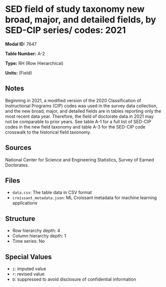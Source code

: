 # SED field of study taxonomy new broad, major, and detailed fields, by SED-CIP series/ codes: 2021

**Modal ID:** 7647

**Table Number:** A-2

**Type:** RH (Row Hierarchical)

**Units:** (Field)

## Notes

Beginning in 2021, a modified version of the 2020 Classification of Instructional Programs (CIP) codes was used in the survey data collection, and the new broad, major, and detailed fields are in tables reporting only the most recent data year. Therefore, the field of doctorate data in 2021 may not be comparable to prior years. See table A-1 for a full list of SED-CIP codes in the new field taxonomy and table A-3 for the SED-CIP code crosswalk to the historical field taxonomy.

## Sources

National Center for Science and Engineering Statistics, Survey of Earned Doctorates.

## Files

- `data.csv`: The table data in CSV format
- `croissant_metadata.json`: ML Croissant metadata for machine learning applications

## Structure

- Row hierarchy depth: 4
- Column hierarchy depth: 1
- Time series: No

## Special Values

- `i`: imputed value
- `r`: revised value
- `D`: suppressed to avoid disclosure of confidential information

